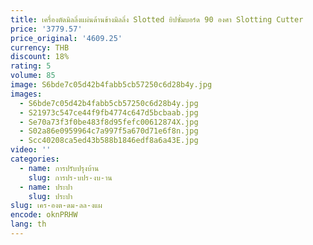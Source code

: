 ```yaml
---
title: เครื่องตัดมิลลิ่งแผ่นด้านข้างมิลลิ่ง Slotted ยิปซั่มบอร์ด 90 องศา Slotting Cutter
price: '3779.57'
price_original: '4609.25'
currency: THB
discount: 18%
rating: 5
volume: 85
image: S6bde7c05d42b4fabb5cb57250c6d28b4y.jpg
images:
  - S6bde7c05d42b4fabb5cb57250c6d28b4y.jpg
  - S21973c547ce44f9fb4774c647d5bcbaab.jpg
  - Se70a73f3f0be483f8d95fefc00612874X.jpg
  - S02a86e0959964c7a997f5a670d71e6f8n.jpg
  - Scc40208ca5ed43b588b1846edf8a6a43E.jpg
video: ''
categories:
  - name: การปรับปรุงบ้าน
    slug: การปร-บปร-งบ-าน
  - name: ประปา
    slug: ประปา
slug: เคร-องต-ดม-ลล-งแผ
encode: oknPRHW
lang: th
---
```

  